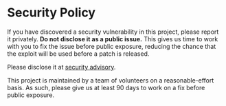 # Security Policy

If you have discovered a security vulnerability in this project, please report it privately. **Do not disclose it as a public issue.** This gives us time to work with you to fix the issue before public exposure, reducing the chance that the exploit will be used before a patch is released.

Please disclose it at [security advisory](https://github.com/libunwind/libunwind/security/advisories/new).

This project is maintained by a team of volunteers on a reasonable-effort basis. As such, please give us at least 90 days to work on a fix before public exposure.
